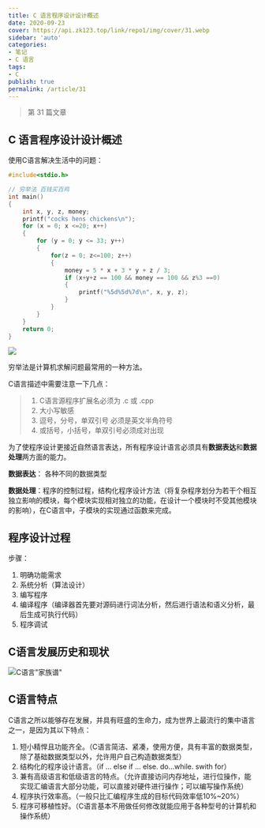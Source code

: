 ```yaml
---
title: C 语言程序设计设计概述
date: 2020-09-23
cover: https://api.zk123.top/link/repo1/img/cover/31.webp
sidebar: 'auto'
categories:
- 笔记
- C 语言
tags:
- C
publish: true
permalink: /article/31
---
```


> 第 31 篇文章
<!-- more -->

## C 语言程序设计设计概述

使用C语言解决生活中的问题：

```c
#include<stdio.h>

// 穷举法 百钱买百鸡
int main()
{
	int x, y, z, money;
	printf("cocks hens chickens\n");
	for (x = 0; x <=20; x++)
	{
		for (y = 0; y <= 33; y++)
		{
			for(z = 0; z<=100; z++)
			{
				money = 5 * x + 3 * y + z / 3;
				if (x+y+z == 100 && money == 100 && z%3 ==0)
				{
					printf("%5d%5d%7d\n", x, y, z);
				}
			}
		}
	}
	return 0;
}
```

![](https://api.zk123.top/link/repo1/img/2020/c_1.png)

穷举法是计算机求解问题最常用的一种方法。

C语言描述中需要注意一下几点：

> 1. C语言源程序扩展名必须为 .c 或 .cpp
> 2. 大小写敏感
> 3. 逗号，分号，单双引号 必须是英文半角符号
> 4. 或括号，小括号，单双引号必须成对出现

为了使程序设计更接近自然语言表达，所有程序设计语言必须具有**数据表达**和**数据处理**两方面的能力。

**数据表达**： 各种不同的数据类型

**数据处理**：程序的控制过程，结构化程序设计方法（将复杂程序划分为若干个相互独立影响的模块，每个模块实现相对独立的功能，在设计一个模块时不受其他模块的影响），在C语言中，子模块的实现通过函数来完成。



## 程序设计过程

步骤：

1. 明确功能需求
2. 系统分析（算法设计）
3. 编写程序
4. 编译程序（编译器首先要对源码进行词法分析，然后进行语法和语义分析，最后生成可执行代码）
5. 程序调试

## C语言发展历史和现状

![C语言"家族谱"](https://api.zk123.top/link/repo1/img/2020/c_history.png)

## C语言特点

C语言之所以能够存在发展，并具有旺盛的生命力，成为世界上最流行的集中语言之一，是因为其以下特点：

1. 短小精悍且功能齐全。（C语言简洁、紧凑，使用方便，具有丰富的数据类型，除了基础数据类型以外，允许用户自己构造数据类型）
2. 结构化的程序设计语言。（if … else if … else.  do…while. swith for）
3. 兼有高级语言和低级语言的特点。（允许直接访问内存地址，进行位操作，能实现汇编语言大部分功能，可以直接对硬件进行操作；可以编写操作系统）
4. 程序执行效率高。（一般只比汇编程序生成的目标代码效率低10%~20%）
5. 程序可移植性好。（C语言基本不用做任何修改就能应用于各种型号的计算机和操作系统）

